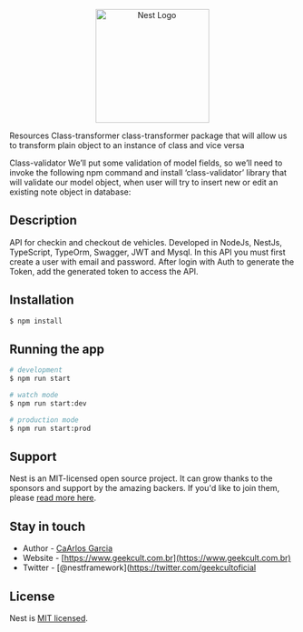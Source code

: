 <p align="center">
  <a href="http://nestjs.com/" target="blank"><img src="https://nestjs.com/img/logo-small.svg" width="200" alt="Nest Logo" /></a>
</p>

[circleci-image]: https://img.shields.io/circleci/build/github/nestjs/nest/master?token=abc123def456
[circleci-url]: https://circleci.com/gh/nestjs/nest

Resources
Class-transformer
class-transformer package that will allow us to transform plain object to an instance of class and vice versa

Class-validator
We’ll put some validation of model fields, so we’ll need to invoke the following npm command and install ‘class-validator’ library that will validate our model object, when user will try to insert new or edit an existing note object in database:

## Description

API for checkin and checkout de vehicles.
Developed in NodeJs, NestJs, TypeScript, TypeOrm, Swagger, JWT and Mysql.
In this API you must first create a user with email and password.
After login with Auth to generate the Token, add the generated token to access the API.

## Installation

```bash
$ npm install
```

## Running the app

```bash
# development
$ npm run start

# watch mode
$ npm run start:dev

# production mode
$ npm run start:prod
```

## Support

Nest is an MIT-licensed open source project. It can grow thanks to the sponsors and support by the amazing backers. If you'd like to join them, please [read more here](https://docs.nestjs.com/support).

## Stay in touch

- Author - [CaArlos Garcia](https://kamilmysliwiec.com)
- Website - [https://www.geekcult.com.br](https://www.geekcult.com.br)
- Twitter - [@nestframework](https://twitter.com/geekcultoficial

## License

Nest is [MIT licensed](LICENSE).
